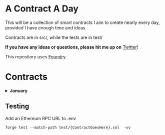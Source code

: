 # A Contract A Day

This will be a collection of smart contracts I aim to create nearly every day, provided I have enough time and ideas

Contracts are in src/, while the tests are in test/

**If you have any ideas or questions, please hit me up on** [Twitter](https://twitter.com/0xf4d3)!

This repository uses [Foundry](https://book.getfoundry.sh/)

# Contracts

<details>
<summary><b>January</b></summary>

- [WannaBet](https://github.com/0xn4de/A-Contract-A-Day/blob/main/src/Jan01_WannaBet.sol)
  - Contract where you can set a Chainlink Price Feed address, then anyone can create a bet that takes the Over/Under on a given price point and allows anyone to accept the bet:
  - Bob wants to bet that ETH price is 2% higher in a month, he calls `createBet` with variables like price, if he's taking over/under, what odds hes giving himself (e.g. 1 ETH bet for 0.2 ETH on taker's side), settle time, time given for anyone to accept
  - If nobody accepts bet, he can withdraw after the time he set for someone to accept
  - If accepted, once the time is up, anyone can call `settleBet` and the contract checks Chainlink for the current price and sends funds accordingly

</details>

## Testing

Add an Ethereum RPC URL to .env

```shell
forge test --match-path test/{ContractGoesHere}.sol  -vv
```
